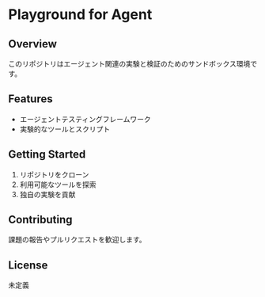# Playground for Agent

## Overview
このリポジトリはエージェント関連の実験と検証のためのサンドボックス環境です。

## Features
- エージェントテスティングフレームワーク
- 実験的なツールとスクリプト

## Getting Started
1. リポジトリをクローン
2. 利用可能なツールを探索
3. 独自の実験を貢献

## Contributing
課題の報告やプルリクエストを歓迎します。

## License
未定義
